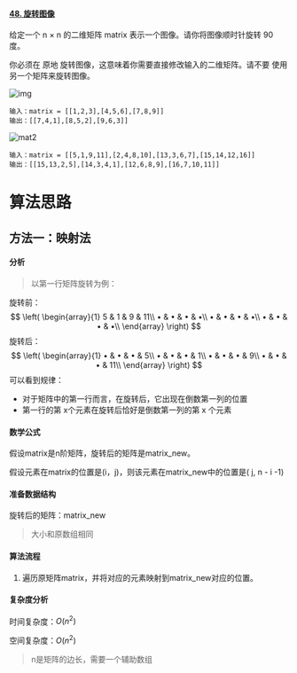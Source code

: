 #### [48. 旋转图像](https://leetcode-cn.com/problems/rotate-image/)

给定一个 n × n 的二维矩阵 matrix 表示一个图像。请你将图像顺时针旋转 90 度。

你必须在 原地 旋转图像，这意味着你需要直接修改输入的二维矩阵。请不要 使用另一个矩阵来旋转图像。

![img](https://assets.leetcode.com/uploads/2020/08/28/mat1.jpg)

```
输入：matrix = [[1,2,3],[4,5,6],[7,8,9]]
输出：[[7,4,1],[8,5,2],[9,6,3]]
```

![mat2](https://assets.leetcode.com/uploads/2020/08/28/mat2.jpg)

```
输入：matrix = [[5,1,9,11],[2,4,8,10],[13,3,6,7],[15,14,12,16]]
输出：[[15,13,2,5],[14,3,4,1],[12,6,8,9],[16,7,10,11]]
```

# 算法思路

## 方法一：映射法

#### 分析

> 以第一行矩阵旋转为例：

旋转前：
$$
\left(
\begin{array}{1}
5 & 1 & 9 & 11\\
• & • & • & •\\
• & • & • & •\\
• & • & • & •\\
\end{array}
\right)
$$
旋转后：
$$
\left(
\begin{array}{1}
• & • & • & 5\\
• & • & • & 1\\
• & • & • & 9\\
• & • & • & 11\\
\end{array}
\right)
$$
可以看到规律：

- 对于矩阵中的第一行而言，在旋转后，它出现在倒数第一列的位置
- 第一行的第 x个元素在旋转后恰好是倒数第一列的第 x 个元素

#### 数学公式

假设matrix是n阶矩阵，旋转后的矩阵是matrix_new。

假设元素在matrix的位置是(i，j)，则该元素在matrix_new中的位置是( j, n - i -1)

#### 准备数据结构

旋转后的矩阵：matrix_new

> 大小和原数组相同

#### 算法流程

1. 遍历原矩阵matrix，并将对应的元素映射到matrix_new对应的位置。

#### 复杂度分析

时间复杂度：$O(n^2)$

空间复杂度：$O(n^2)$

> n是矩阵的边长，需要一个辅助数组
